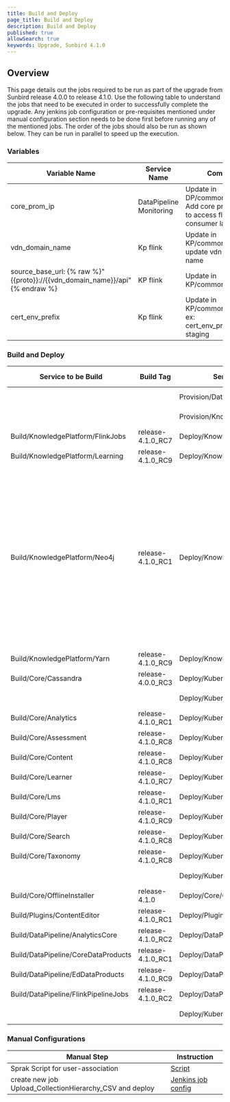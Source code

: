 ```yaml
---
title: Build and Deploy
page_title: Build and Deploy
description: Build and Deploy
published: true
allowSearch: true
keywords: Upgrade, Sunbird 4.1.0
---
```


## Overview

This page details out the jobs required to be run as part of the upgrade from Sunbird release 4.0.0 to release 4.1.0. Use the following table to understand the jobs that need to be executed in order to successfully complete the upgrade. Any jenkins job configuration or pre-requisites mentioned under manual configuration section needs to be done first before running any of the mentioned jobs. The order of the jobs should also be run as shown below. They can be run in parallel to speed up the execution.

### Variables

|Variable Name|Service Name|Comments|
|-------------|------------|--------|
|core_prom_ip|DataPipeline Monitoring|Update in DP/common.yml<br/>Add core prometheus ip to access flink job consumer lag metrics|
|vdn_domain_name|Kp flink|Update in KP/common.yml<br/>update vdn env domain name|
|source_base_url: {% raw %}"{{proto}}://{{vdn_domain_name}}/api"{% endraw %}|KP flink|Update in KP/common.yml|
|cert_env_prefix|Kp flink|Update in KP/common.yml<br/> ex: cert_env_prefix:sunbird-staging|

### Build and Deploy

|Service to be Build|Build Tag|Service to Deploy|Deploy Tag|Comments|
|-------------------|---------|-----------------|----------|--------|
|||Provision/DataPipeline/Druid|release-4.1.0_RC2||
|||Provision/KnowledgePlatform/Neo4j|release-4.1.0_RC9||
|Build/KnowledgePlatform/FlinkJobs|release-4.1.0_RC7|Deploy/KnowledgePlatform/FlinkJobs|release-4.1.0_RC9|add <b>audit-event-generator</b> in the Jenkins jobs list|
|Build/KnowledgePlatform/Learning|release-4.1.0_RC9|Deploy/KnowledgePlatform/Learning|release-4.1.0_RC9||
|Build/KnowledgePlatform/Neo4j|release-4.1.0_RC1|Deploy/KnowledgePlatform/Neo4j|release-4.1.0_RC9|Update build jobs repo to <b>https://github.com/project-sunbird/knowledge-platform-db-extensions.git</b><br/>  and jenkinsfile to <b>build/neo4j-extensions/Jenkinsfile</b><br/>restart the Neo4J cluster after deployment.<br/>Validate the plugins folder file sizes. (learning jar should be around 3mb only. Previously it is 10mb+)<br/>delete the old Neo4J folder from all vms.(We upgraded to neo4j-enterprise-3.3.10-SNAPSHOT) <b>rm -rf /home/learning/neo4j-learning/</b> neo4j-enterprise-3.3.0|
|Build/KnowledgePlatform/Yarn|release-4.1.0_RC9|Deploy/KnowledgePlatform/Yarn|release-4.1.0_RC9||
|Build/Core/Cassandra|release-4.0.0_RC3|Deploy/Kubernetes/Cassandra|release-4.1.0_RC7||
|||Deploy/Kubernetes/OnboardAPIs|release-4.1.0_RC7||
|Build/Core/Analytics|release-4.1.0_RC1|Deploy/Kubernetes/Analytics|release-4.1.0_RC7||
|Build/Core/Assessment|release-4.1.0_RC8|Deploy/Kubernetes/Assessment|release-4.1.0_RC7||
|Build/Core/Content|release-4.1.0_RC8|Deploy/Kubernetes/Content|release-4.1.0_RC7||
|Build/Core/Learner|release-4.1.0_RC7|Deploy/Kubernetes/Learner|release-4.1.0_RC7||
|Build/Core/Lms|release-4.1.0_RC1|Deploy/Kubernetes/Lms|release-4.1.0_RC7||
|Build/Core/Player|release-4.1.0_RC9|Deploy/Kubernetes/Player|release-4.1.0_RC7||
|Build/Core/Search|release-4.1.0_RC8|Deploy/Kubernetes/Search|release-4.1.0_RC7||
|Build/Core/Taxonomy|release-4.1.0_RC8|Deploy/Kubernetes/Taxonomy|release-4.1.0_RC7||
|||Deploy/Kubernetes/Keycloak|release-4.1.0_RC7|Redeploy same artifact|
|Build/Core/OfflineInstaller|release-4.1.0|Deploy/Core/OfflineInstaller|release-4.1.0_RC7||
|Build/Plugins/ContentEditor|release-4.1.0_RC1|Deploy/Plugins/ContentEditor|release-4.1.0_RC7||
|Build/DataPipeline/AnalyticsCore|release-4.1.0_RC2|Deploy/DataPipeline/AnalyticsCore|release-4.1.0_RC2||
|Build/DataPipeline/CoreDataProducts|release-4.1.0_RC1|Deploy/DataPipeline/CoreDataProducts|release-4.1.0_RC2||
|Build/DataPipeline/EdDataProducts|release-4.1.0_RC9|Deploy/DataPipeline/EdDataProducts|release-4.1.0_RC2||
|Build/DataPipeline/FlinkPipelineJobs|release-4.1.0_RC2|Deploy/DataPipeline/FlinkPipelineJobs|release-4.1.0_RC2||
|||Deploy/Kubernetes/Monitoring|release-4.1.0_RC7|jenkins parameter <b>tag:dashboards</b>|

### Manual Configurations

|Manual Step|Instruction|
|--------------------|--------------------|
|Sprak Script for user-association|[Script](https://project-sunbird.atlassian.net/wiki/spaces/UM/pages/2603974662/SB-23168+Data+migration+to+user+role+table+from+user+organisation+table)|
|create new job Upload_CollectionHierarchy_CSV and deploy|[Jenkins job config](https://github.com/project-sunbird/sunbird-devops/pull/2743/files)|

